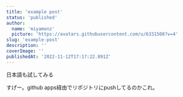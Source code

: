 ```yaml
---
title: 'example post'
status: 'published'
author:
  name: 'miyamonz'
  picture: 'https://avatars.githubusercontent.com/u/6331508?v=4'
slug: 'example-post'
description: ''
coverImage: ''
publishedAt: '2022-11-12T17:17:22.891Z'
---
```


日本語も試してみる



すげー。github apps経由でリポジトリにpushしてるのかこれ。

